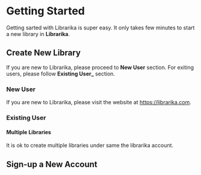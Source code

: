 # Getting Started

Getting sarted with Librarika is super easy. It only takes few minutes to start 
a new library in **Librarika**.

## Create New Library

If you are new to Librarika, please proceed to **New User** section. For exiting
users, please follow **Existing User_** section. 


### New User

If you are new to Librarika, please visit the website at https://librarika.com.

### Existing User

#### Multiple Libraries

It is ok to create multiple libraries under same the librarika account.


## Sign-up a New Account